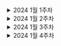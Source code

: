 <details>
    <summary>2024 1월 1주차</summary>

- 백준 알고리즘 19941
- TIL 설정 및 마크다운 기본 문법 정리

</details>

<details>
    <summary>2024 1월 2주차</summary>

- 백준 알고리즘 16234, 2531, 2206, 14719
- 사이드 프로젝트 기술 스택 회의
- 사이드 프로젝트 멀티 모듈, 테스트 코드 셋팅

</details>

<details>
    <summary>2024 1월 3주차</summary>

- 백준 알고리즘 2304
- 사이드 프로젝트 SpringRestDocs 셋팅
- 사이드 프로젝트 ERD, 요구사항 정의서 회의
- 사이드 프로젝트 Spring REST Docs + SwaggerUI 적용 

</details>

<details>
    <summary>2024 1월 4주차</summary>

- 백준 알고리즘 2668

</details>
